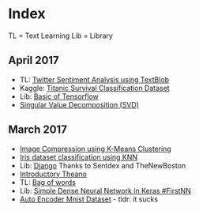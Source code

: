 # Index

TL = Text Learning
Lib = Library

## April 2017

- TL: [Twitter Sentiment Analysis using TextBlob](https://github.com/ankschoubey/Personal-Developer-Notes/blob/b256d2a51b25580f2906b644b05f210da71e50e5/ML/Text%20Learning/Twitter%20Sentiment%20Analysis%20using%20TextBlob.ipynb)
- Kaggle: [Titanic Survival Classification Dataset](https://github.com/ankschoubey/Personal-Developer-Notes/blob/4d2a99bb7ca03e8f73e0dce3a2393e33851ca965/ML/Titanic%20Survival%20-%20Kaggle.ipynb)
- Lib: [Basic of Tensorflow](https://github.com/ankschoubey/Personal-Developer-Notes/blob/49387e7824ff96e33e5c8c7d1bf27bb3ca037825/Deep%20Learning/Tensorflow.ipynb)
- [Singular Value Decomposition (SVD)](https://github.com/ankschoubey/Personal-Developer-Notes/blob/49387e7824ff96e33e5c8c7d1bf27bb3ca037825/ML/Dimensionality%20Reduction/Singular-Value%20Decomposition%20(SVD).ipynb)

## March 2017
- [Image Compression using K-Means Clustering](https://github.com/ankschoubey/Personal-Developer-Notes/blob/master/ML/Image%20Compression%20using%20Simple%20K-Means.ipynb)
- [Iris dataset classification using KNN](https://github.com/ankschoubey/Personal-Developer-Notes/blob/master/ML/KNN.ipynb)
- Lib: [Django](https://github.com/ankschoubey/Personal-Developer-Notes/tree/28929a236c461766465b50b2b3df4c3c0fa0027a/Web/learn_django) Thanks to Sentdex and TheNewBoston
- [Introductory Theano](https://github.com/ankschoubey/Personal-Developer-Notes/blob/b9bd95992e9c9690bf61fd2d825d157accf8ac1a/Deep%20Learning/Theona.ipynb)
- TL: [Bag of words](https://github.com/ankschoubey/Personal-Developer-Notes/blob/0656547e7157d24042c2f1d011bab4025666c2c5/ML/Text%20Learning/Bag%20of%20Words.ipynb)
- Lib: [Simple Dense Neural Network in Keras #FirstNN](https://github.com/ankschoubey/Personal-Developer-Notes/blob/157335d4e0914890b60ed21d43c7a1acebb293d5/Deep%20Learning/NN%20in%20Keras.ipynb)
- [Auto Encoder Mnist Dataset](https://github.com/ankschoubey/Personal-Developer-Notes/blob/23df05d9c1107537215127cc7f534495b9e328a8/Deep%20Learning/Auto%20Encoder%20Mnist%20Dataset.ipynb) - tldr: it sucks

